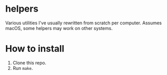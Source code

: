 # helpers

Various utilities I've usually rewritten from scratch per computer. Assumes macOS, some helpers may work on other systems.

# How to install

1. Clone this repo.
2. Run `make`.